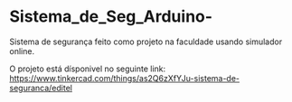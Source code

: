 # Sistema_de_Seg_Arduino-
Sistema de segurança feito como projeto na faculdade usando simulador online.

O projeto está dísponivel no seguinte link:
https://www.tinkercad.com/things/as2Q6zXfYJu-sistema-de-seguranca/editel
